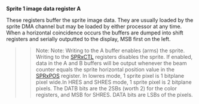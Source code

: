 **Sprite 1 image data register A**

These registers buffer the sprite image data. They are usually loaded by the sprite DMA channel but may be loaded by either processor at any time. When a horizontal coincidence occurs the buffers are dumped into shift registers and serially outputted to the display, MSB first on the left.  
  
> > Note: Note: Writing to the A buffer enables (arms) the sprite. Writing to the [SPRxCTL](../hardware_manual_guide/SPRxCTL.md) registers disables the sprite. If enabled, data in the A and B buffers will be output whenever the beam counter equals the sprite horizontal position value in the [SPRxPOS](../hardware_manual_guide/SPRxPOS.md) register. In lowres mode, 1 sprite pixel is 1 bitplane pixel wide.In HRES and SHRES mode, 1 sprite pixel is 2 bitplane pixels. The DATB bits are the 2SBs (worth 2) for the color registers, and MSB for SHRES. DATA bits are LSBs of the pixels.

